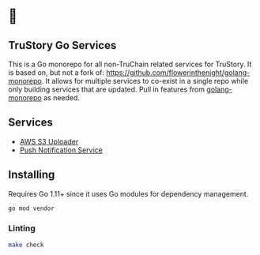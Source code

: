 # 🐙
## TruStory Go Services

This is a Go monorepo for all non-TruChain related services for TruStory. It is based on, but not a fork of: https://github.com/flowerinthenight/golang-monorepo. It allows for multiple services to co-exist in a single repo while only building services that are updated. Pull in features from [golang-monorepo](https://github.com/flowerinthenight/golang-monorepo) as needed.

## Services

* [AWS S3 Uploader](./services/uploader/README.md)
* [Push Notification Service](./services/push/README.md)

## Installing

Requires Go 1.11+ since it uses Go modules for dependency management.

```sh
go mod vendor
```

### Linting

```sh
make check
```
